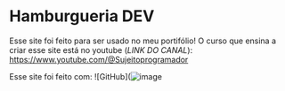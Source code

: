 # Hamburgueria DEV
Esse site foi feito para ser usado no meu portifólio!
O curso que ensina a criar esse site está no youtube
(_LINK DO CANAL_): https://www.youtube.com/@Sujeitoprogramador

Esse site foi feito com:
![GitHub](![image](https://github.com/PeterKeven/Hamburgueria/assets/99272396/d5f544c7-ca62-4be9-be58-b7e253ef567a)
